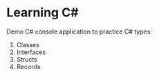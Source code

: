 # Learning C#

Demo C# console application to practice C# types:<br>
1) Classes<br>
2) Interfaces<br>
3) Structs<br>
4) Records 
